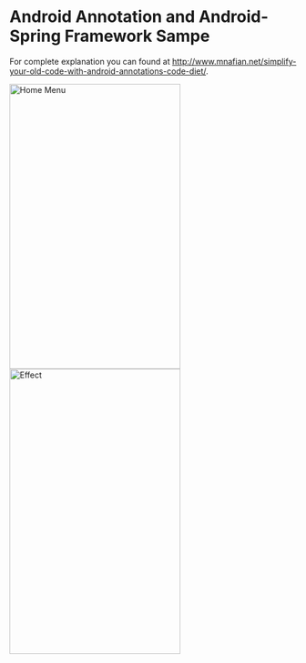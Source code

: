 # Android Annotation and Android-Spring Framework Sampe

For complete explanation you can found at http://www.mnafian.net/simplify-your-old-code-with-android-annotations-code-diet/.

<img alt="Home Menu"
       src="https://raw.githubusercontent.com/mnafian/AndroidAnnotationSample/master/device-2015-10-14-183119.png" width="300" height="500"/>
<img alt="Effect"
       src="https://raw.githubusercontent.com/mnafian/AndroidAnnotationSample/master/device-2015-10-14-183248.png" width="300" height="500"/>
